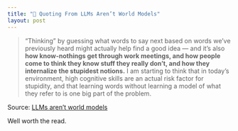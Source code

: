 ```yaml
---
title: "🔗 Quoting From LLMs Aren’t World Models"
layout: post
---
```



> “Thinking” by guessing what words to say next based on words we’ve previously heard might actually help find a good idea — and it’s also **how know-nothings get through work meetings, and how people come to think they know stuff they really don’t, and how they internalize the stupidest notions.** I am starting to think that in today’s environment, high cognitive skills are an actual risk factor for stupidity, and that learning words without learning a model of what they refer to is one big part of the problem.

Source: [LLMs aren’t world models](https://yosefk.com/blog/llms-arent-world-models.html)

Well worth the read.
